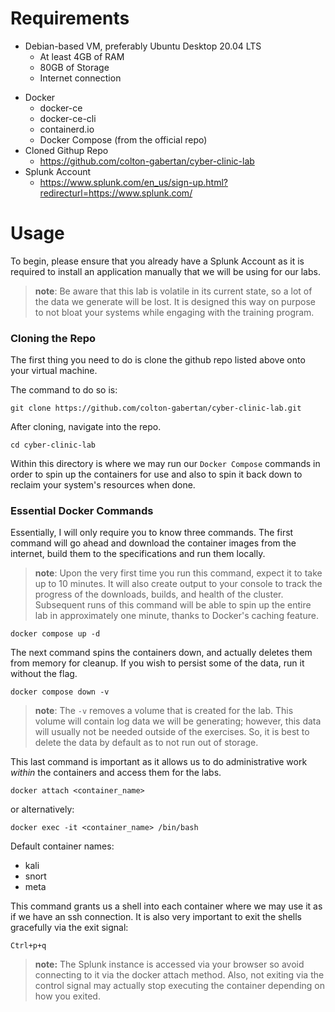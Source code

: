 # Requirements
* Debian-based VM, preferably Ubuntu Desktop 20.04 LTS
	* At least 4GB of RAM
	* 80GB of Storage
	* Internet connection
 - Docker
	 - docker-ce
	 - docker-ce-cli
	 - containerd.io
	 - Docker Compose (from the official repo)
- Cloned Githup Repo
	- https://github.com/colton-gabertan/cyber-clinic-lab
- Splunk Account
	- https://www.splunk.com/en_us/sign-up.html?redirecturl=https://www.splunk.com/

# Usage
To begin, please ensure that you already have a Splunk Account as it is required to install an application manually that we will be using for our labs.
> **note**: Be aware that this lab is volatile in its current state, so a lot of the data we generate will be lost. It is designed this way on purpose to not bloat your systems while engaging with the training program. 

### Cloning the Repo

The first thing you need to do is clone the github repo listed above onto your virtual machine.

The command to do so is:
```
git clone https://github.com/colton-gabertan/cyber-clinic-lab.git
```

After cloning, navigate into the repo. 
```
cd cyber-clinic-lab
```

Within this directory is where we may run our `Docker Compose` commands in order to spin up the containers for use and also to spin it back down to reclaim your system's resources when done. 

### Essential Docker Commands

Essentially, I will only require you to know three commands. The first command will go ahead and download the container images from the internet, build them to the specifications and run them locally. 
> **note**: Upon the very first time you run this command, expect it to take up to 10 minutes. It will also create output to your console to track the progress of the downloads, builds, and health of the cluster. Subsequent runs of this command will be able to spin up the entire lab in approximately one minute, thanks to Docker's caching feature.

```
docker compose up -d
```

The next command spins the containers down, and actually deletes them from memory for cleanup. If you wish to persist some of the data, run it without the flag.

```
docker compose down -v
```
> **note**: The `-v` removes a volume that is created for the lab. This volume will contain log data we will be generating; however, this data will usually not be needed outside of the exercises. So, it is best to delete the data by default as to not run out of storage.

This last command is important as it allows us to do administrative work *within* the containers and access them for the labs.

```
docker attach <container_name>
```

or alternatively:

```
docker exec -it <container_name> /bin/bash
```

Default container names:
- kali
- snort
- meta

This command grants us a shell into each container where we may use it as if we have an ssh connection. It is also very important to exit the shells gracefully via the exit signal:

```
Ctrl+p+q
```
> **note:** The Splunk instance is accessed via your browser so avoid connecting to it via the docker attach method. Also, not exiting via the control signal may actually stop executing the container depending on how you exited. 
